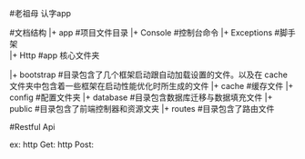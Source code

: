 #老祖母
认字app

#文档结构
|+ app                      #项目文件目录
  |+ Console                #控制台命令
  |+ Exceptions             #脚手架  
  |+ Http                   #app 核心文件夹

|+ bootstrap                #目录包含了几个框架启动跟自动加载设置的文件。以及在 cache 文件夹中包含着一些框架在启动性能优化时所生成的文件
  |+ cache                  #缓存文件
|+ config                   #配置文件夹
|+ database                 #目录包含数据库迁移与数据填充文件
|+ public                   #目录包含了前端控制器和资源文夹
|+ routes                   #目录包含了路由文件




#Restful  Api

  ex:
    http Get:
    http Post:
